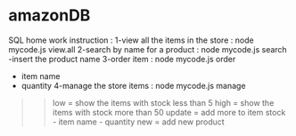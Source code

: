 # amazonDB
SQL home work
instruction :
1-view all the items in the store :
node mycode.js view.all
2-search by name for a product :
node mycode.js search 
 -insert the product name 
3-order item :
node mycode.js order 
- item name 
- quantity
4-manage the store items :
node mycode.js manage
>> low = show the items with stock less than 5
>> high = show the items with stock more than 50
>> update = add more to item stock 
          - item name 
          - quantity
>> new = add new product 
